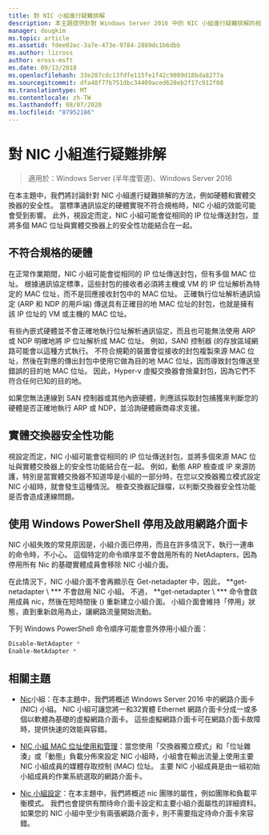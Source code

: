 ```yaml
---
title: 對 NIC 小組進行疑難排解
description: 本主題提供針對 Windows Server 2016 中的 NIC 小組進行疑難排解的相關資訊。
manager: dougkim
ms.topic: article
ms.assetid: fdee02ec-3a7e-473e-9784-2889dc1b6dbb
ms.author: lizross
author: eross-msft
ms.date: 09/13/2018
ms.openlocfilehash: 33e287cdc13fdfe115fe1f42c9009d18bda8277a
ms.sourcegitcommit: dfa48f77b751dbc34409aced628eb2f17c912f08
ms.translationtype: MT
ms.contentlocale: zh-TW
ms.lasthandoff: 08/07/2020
ms.locfileid: "87952186"
---
```

# <a name="troubleshooting-nic-teaming"></a>對 NIC 小組進行疑難排解

>適用於：Windows Server (半年度管道)、Windows Server 2016

在本主題中，我們將討論針對 NIC 小組進行疑難排解的方法，例如硬體和實體交換器的安全性。  當標準通訊協定的硬體實現不符合規格時，NIC 小組的效能可能會受到影響。 此外，視設定而定，NIC 小組可能會從相同的 IP 位址傳送封包，並將多個 MAC 位址與實體交換器上的安全性功能結合在一起。


## <a name="hardware-that-doesnt-conform-to-specification"></a>不符合規格的硬體

在正常作業期間，NIC 小組可能會從相同的 IP 位址傳送封包，但有多個 MAC 位址。 根據通訊協定標準，這些封包的接收者必須將主機或 VM 的 IP 位址解析為特定的 MAC 位址，而不是回應接收封包中的 MAC 位址。  正確執行位址解析通訊協定 (ARP 和 NDP 的用戶端) 傳送具有正確目的地 MAC 位址的封包，也就是擁有該 IP 位址的 VM 或主機的 MAC 位址。

有些內嵌式硬體並不會正確地執行位址解析通訊協定，而且也可能無法使用 ARP 或 NDP 明確地將 IP 位址解析成 MAC 位址。  例如，SAN) 控制器 (的存放區域網路可能會以這種方式執行。 不符合規範的裝置會從接收的封包複製來源 MAC 位址，然後在對應的傳出封包中使用它做為目的地 MAC 位址，因而導致封包傳送至錯誤的目的地 MAC 位址。 因此，Hyper-v 虛擬交換器會捨棄封包，因為它們不符合任何已知的目的地。

如果您無法連線到 SAN 控制器或其他內嵌硬體，則應該採取封包捕獲來判斷您的硬體是否正確地執行 ARP 或 NDP，並洽詢硬體廠商尋求支援。


## <a name="physical-switch-security-features"></a>實體交換器安全性功能
視設定而定，NIC 小組可能會從相同的 IP 位址傳送封包，並將多個來源 MAC 位址與實體交換器上的安全性功能結合在一起。 例如，動態 ARP 檢查或 IP 來源防護，特別是當實體交換器不知道埠是小組的一部分時，在您以交換器獨立模式設定 NIC 小組時，就會發生這種情況。 檢查交換器記錄檔，以判斷交換器安全性功能是否會造成連線問題。

## <a name="disabling-and-enabling-network-adapters-by-using-windows-powershell"></a>使用 Windows PowerShell 停用及啟用網路介面卡

NIC 小組失敗的常見原因是，小組介面已停用，而且在許多情況下，執行一連串的命令時，不小心。  這個特定的命令順序並不會啟用所有的 NetAdapters，因為停用所有 Nic 的基礎實體成員會移除 NIC 小組介面。

在此情況下，NIC 小組介面不會再顯示在 Get-netadapter 中，因此， **get-netadapter \\ *** 不會啟用 NIC 小組。 不過， **get-netadapter \\ *** 命令會啟用成員 nic，然後在短時間後 () 重新建立小組介面。 小組介面會維持「停用」狀態，直到重新啟用為止，讓網路流量開始流動。

下列 Windows PowerShell 命令順序可能會意外停用小組介面：

```PowerShell
Disable-NetAdapter *
Enable-NetAdapter *
```



## <a name="related-topics"></a>相關主題
- [Nic](NIC-Teaming.md)小組：在本主題中，我們將概述 Windows Server 2016 中的網路介面卡 (NIC) 小組。 NIC 小組可讓您將一和32實體 Ethernet 網路介面卡分成一或多個以軟體為基礎的虛擬網路介面卡。 這些虛擬網路介面卡可在網路介面卡故障時，提供快速的效能與容錯。

- [NIC 小組 MAC 位址使用和管理](NIC-Teaming-MAC-Address-Use-and-Management.md)：當您使用「交換器獨立模式」和「位址雜湊」或「動態」負載分佈來設定 NIC 小組時，小組會在輸出流量上使用主要 NIC 小組成員的媒體存取控制 (MAC) 位址。 主要 NIC 小組成員是由一組初始小組成員的作業系統選取的網路介面卡。

- [Nic 小組設定](nic-teaming-settings.md)：在本主題中，我們將概述 nic 團隊的屬性，例如團隊和負載平衡模式。 我們也會提供有關待命介面卡設定和主要小組介面屬性的詳細資料。 如果您的 NIC 小組中至少有兩張網路介面卡，則不需要指定待命介面卡來容錯。



